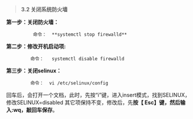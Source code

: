 > **3.2 关闭系统防火墙**



**第一步：关闭防火墙：**

              命令：  **systemctl stop firewalld**

**第二步：修改开机启动项:**

             命令：   systemctl disable firewalld

**第三步：关闭selinux：**

             命令：  vi /etc/selinux/config

回车后，会打开一个文档，此时，先按“i”键，进入insert模式，找到SELINUX， 修改SELINUX=disabled 其它项保持不变，修改后，先**按【 Esc】键，然后输入:wq，敲回车保存**。

